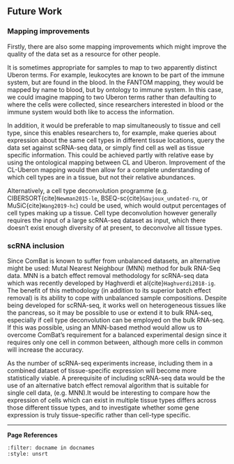 ## Future Work

### Mapping improvements
Firstly, there are also some mapping improvements which might improve the quality of the data set as a resource for other people. 

It is sometimes appropriate for samples to map to two apparently distinct Uberon terms. For example, leukocytes are known to be part of the immune system, but are found in the blood. In the FANTOM mapping, they would be mapped by name to blood, but by ontology to immune system. In this case, we could imagine mapping to two Uberon terms rather than defaulting to where the cells were collected, since researchers interested in blood or the immune system would both like to access the information. 

In addition, it would be preferable to map simultaneously to tissue and cell type, since this enables researchers to, for example, make queries about expression about the same cell types in different tissue locations, query the data set against scRNA-seq data, or simply find cell as well as tissue specific information.  This could be achieved partly with relative ease by using the ontological mapping between CL and Uberon. Improvement of the CL-Uberon mapping would then allow for a complete understanding of which cell types are in a tissue, but not their relative abundances.  

Alternatively, a cell type deconvolution programme (e.g. CIBERSORT{cite}`Newman2015-le`, BSEQ-sc{cite}`Gaujoux_undated-ru`, or MuSiC{cite}`Wang2019-hc`) could be used, which would output percentages of cell types making up a tissue. Cell type deconvolution however generally requires the input of a large scRNA-seq dataset as input, which there doesn’t exist enough diversity of at present, to deconvolve all tissue types.

### scRNA inclusion
Since ComBat is known to suffer from unbalanced datasets, an alternative might be used: Mutal Nearest Neighbour (MNN) method for bulk RNA-Seq data. MNN is a batch effect removal methodology for scRNA-seq data which was recently developed by Haghverdi et al{cite}`Haghverdi2018-ig`. The benefit of this methodology (in addition to its superior batch effect removal) is its ability to cope with unbalanced sample compositions.  Despite being developed for scRNA-seq, it works well on heterogeneous tissues like the pancreas, so it may be possible to use or extend it to bulk RNA-seq, especially if cell type deconvolution can be employed on the bulk RNA-seq. If this was possible, using an MNN-based method would allow us to overcome ComBat’s requirement for a balanced experimental design since it requires only one cell in common between, although more cells in common will increase the accuracy. 

As the number of scRNA-seq experiments increase, including them in a combined dataset of tissue-specific expression will become more statistically viable. A prerequisite of including scRNA-seq data would be the use of an alternative batch effect removal algorithm that is suitable for single cell data, (e.g. MNN).It would be interesting to compare how the expression of cells which can exist in multiple tissue types differs across those different tissue types, and to investigate whether some gene expression is truly tissue-specific rather than cell-type specific.


---
**Page References**

```{bibliography} /_bibliography/references.bib
:filter: docname in docnames
:style: unsrt
```